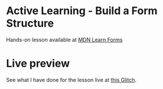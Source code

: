 # Active Learning - Build a Form Structure

Hands-on lesson available at [MDN Learn Forms](https://developer.mozilla.org/en-US/docs/Learn/Forms/How_to_structure_a_web_form#active_learning_building_a_form_structure)

# Live preview

See what I have done for the lesson live at [this Glitch](https://titanium-slender-swim.glitch.me/WebForms/Active%20Learning%20-%20Build%20a%20form%20structure/).
